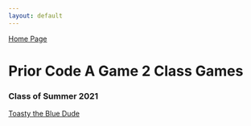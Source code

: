 ```yaml
---
layout: default
---
```


[Home Page](../index.html) 

# Prior Code A Game 2 Class Games

### Class of Summer 2021
[Toasty the Blue Dude](toasty_the_blue_dude/toasty_the_blue_dude.html)

